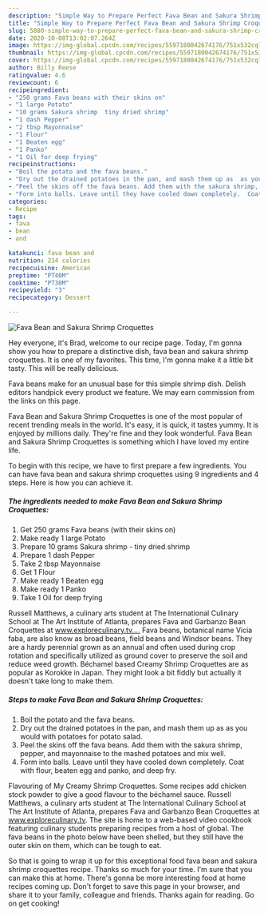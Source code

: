 ```yaml
---
description: "Simple Way to Prepare Perfect Fava Bean and Sakura Shrimp Croquettes"
title: "Simple Way to Prepare Perfect Fava Bean and Sakura Shrimp Croquettes"
slug: 5880-simple-way-to-prepare-perfect-fava-bean-and-sakura-shrimp-croquettes
date: 2020-10-08T13:02:07.264Z
image: https://img-global.cpcdn.com/recipes/5597180042674176/751x532cq70/fava-bean-and-sakura-shrimp-croquettes-recipe-main-photo.jpg
thumbnail: https://img-global.cpcdn.com/recipes/5597180042674176/751x532cq70/fava-bean-and-sakura-shrimp-croquettes-recipe-main-photo.jpg
cover: https://img-global.cpcdn.com/recipes/5597180042674176/751x532cq70/fava-bean-and-sakura-shrimp-croquettes-recipe-main-photo.jpg
author: Billy Reese
ratingvalue: 4.6
reviewcount: 6
recipeingredient:
- "250 grams Fava beans with their skins on"
- "1 large Potato"
- "10 grams Sakura shrimp  tiny dried shrimp"
- "1 dash Pepper"
- "2 tbsp Mayonnaise"
- "1 Flour"
- "1 Beaten egg"
- "1 Panko"
- "1 Oil for deep frying"
recipeinstructions:
- "Boil the potato and the fava beans."
- "Dry out the drained potatoes in the pan, and mash them up as  as you would with potatoes for potato salad."
- "Peel the skins off the fava beans. Add them with the sakura shrimp, pepper, and mayonnaise to the mashed potatoes and mix well."
- "Form into balls. Leave until they have cooled down completely.  Coat with flour, beaten egg and panko, and deep fry."
categories:
- Recipe
tags:
- fava
- bean
- and

katakunci: fava bean and 
nutrition: 214 calories
recipecuisine: American
preptime: "PT40M"
cooktime: "PT30M"
recipeyield: "3"
recipecategory: Dessert

---
```



![Fava Bean and Sakura Shrimp Croquettes](https://img-global.cpcdn.com/recipes/5597180042674176/751x532cq70/fava-bean-and-sakura-shrimp-croquettes-recipe-main-photo.jpg)

Hey everyone, it's Brad, welcome to our recipe page. Today, I'm gonna show you how to prepare a distinctive dish, fava bean and sakura shrimp croquettes. It is one of my favorites. This time, I'm gonna make it a little bit tasty. This will be really delicious.

Fava beans make for an unusual base for this simple shrimp dish. Delish editors handpick every product we feature. We may earn commission from the links on this page.

Fava Bean and Sakura Shrimp Croquettes is one of the most popular of recent trending meals in the world. It's easy, it is quick, it tastes yummy. It is enjoyed by millions daily. They're fine and they look wonderful. Fava Bean and Sakura Shrimp Croquettes is something which I have loved my entire life.


To begin with this recipe, we have to first prepare a few ingredients. You can have fava bean and sakura shrimp croquettes using 9 ingredients and 4 steps. Here is how you can achieve it.

<!--inarticleads1-->

##### The ingredients needed to make Fava Bean and Sakura Shrimp Croquettes:

1. Get 250 grams Fava beans (with their skins on)
1. Make ready 1 large Potato
1. Prepare 10 grams Sakura shrimp - tiny dried shrimp
1. Prepare 1 dash Pepper
1. Take 2 tbsp Mayonnaise
1. Get 1 Flour
1. Make ready 1 Beaten egg
1. Make ready 1 Panko
1. Take 1 Oil for deep frying


Russell Matthews, a culinary arts student at The International Culinary School at The Art Institute of Atlanta, prepares Fava and Garbanzo Bean Croquettes at www.exploreculinary.tv.… Fava beans, botanical name Vicia faba, are also know as broad beans, field beans and Windsor beans. They are a hardy perennial grown as an annual and often used during crop rotation and specifically utilized as ground cover to preserve the soil and reduce weed growth. Béchamel based Creamy Shrimp Croquettes are as popular as Korokke in Japan. They might look a bit fiddly but actually it doesn&#39;t take long to make them. 

<!--inarticleads2-->

##### Steps to make Fava Bean and Sakura Shrimp Croquettes:

1. Boil the potato and the fava beans.
1. Dry out the drained potatoes in the pan, and mash them up as  as you would with potatoes for potato salad.
1. Peel the skins off the fava beans. Add them with the sakura shrimp, pepper, and mayonnaise to the mashed potatoes and mix well.
1. Form into balls. Leave until they have cooled down completely.  Coat with flour, beaten egg and panko, and deep fry.


Flavouring of My Creamy Shrimp Croquettes. Some recipes add chicken stock powder to give a good flavour to the béchamel sauce. Russell Matthews, a culinary arts student at The International Culinary School at The Art Institute of Atlanta, prepares Fava and Garbanzo Bean Croquettes at www.exploreculinary.tv. The site is home to a web-based video cookbook featuring culinary students preparing recipes from a host of global. The fava beans in the photo below have been shelled, but they still have the outer skin on them, which can be tough to eat. 

So that is going to wrap it up for this exceptional food fava bean and sakura shrimp croquettes recipe. Thanks so much for your time. I'm sure that you can make this at home. There's gonna be more interesting food at home recipes coming up. Don't forget to save this page in your browser, and share it to your family, colleague and friends. Thanks again for reading. Go on get cooking!
